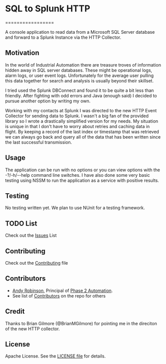 ﻿# SQL to Splunk HTTP

=================

A console application to read data from a Microsoft SQL Server database and forward to a Splunk Instance via the HTTP Collector.

## Motivation

In the world of Industrial Automation there are treasure troves of information hidden away in SQL server databases.  These might be operational logs, alarm logs, or user event logs.  Unfortunately for the average user pulling this data together for search and analysis is usually beyond their skillset.

I tried used the Splunk DBConnect and found it to be quite a bit less than friendly.  After fighting with odd errors and Java (enough said) I decided to pursue another option by writing my own.

Working with my contacts at Splunk I was directed to the new HTTP Event Collector for sending data to Splunk.  I wasn't a big fan of the provided library so I wrote a drastically simplified version for my needs.  My situation is unique in that I don't have to worry about retries and caching data in flight.  By keeping a record of the last index or timestamp that was retrieved we can always go back and query all of the data that has been written since the last successful transmission.

## Usage

The application can be run with no options or you can view options with the -?/-h/--help command line switches.  I have also done some very basic testing using NSSM to run the application as a service with positive results.

## Testing

No testing written yet.  We plan to use NUnit for a testing framework.

## TODO List

Check out the [Issues](/../../issues) List

## Contributing

Check out the [Contributing](/CONTRIBUTING.MD) file

## Contributors

* [Andy Robinson](mailto:andy@phase2automation.com), Principal of [Phase 2 Automation](http://phase2automation.com).
* See list of [Contributors](/../../graphs/contributors) on the repo for others

## Credit

Thanks to Brian Gilmore (@BrianMGilmore) for pointing me in the direciton of the new HTTP collector.

## License

Apache License. See the [LICENSE file](/LICENSE) for details.